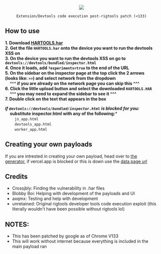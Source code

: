 <p align=center><img src="https://raw.githubusercontent.com/crossjbly/HarTools-rigtools128plus/refs/heads/main/hartools.gif"/>
<p align=center><code>Extension/Devtools code execution post-rigtools patch (<133)</code></p> 

## How to use
**1. Download [HARTOOLS.har](https://github.com/crossjbly/HarTools-rigtools128plus/releases/download/latest/HARTOOLS.har)**\
**2. Get the file `HARTOOLS.har` onto the device you want to run the devtools XSS on**\
**3. On the device you want to run the devtools XSS on go to `devtools://devtools/bundled/inspector.html`**\
**4. Once it loads, add `?experiments=true` to the end of the URL**\
**5. On the sidebar on the inspector page at the top click the 2 arrows (looks like: `>>`) and select network from the dropdown**\
&nbsp;&nbsp;&nbsp;&nbsp;**^^^ if you are already on the network page you can skip this ^^^**\
**6. Click the little upload button and select the downloaded `HARTOOLS.HAR`**\
&nbsp;&nbsp;&nbsp;&nbsp;**^^^ you may need to expand the sidebar to see it ^^^**\
**7. Double click on the text that appears in the box**

***if `devtools://devtools/bundled/inspector.html` is blocked for you:***\
&nbsp;&nbsp;&nbsp;&nbsp;**substitute inspector.html with any of the following:***\
&nbsp;&nbsp;&nbsp;&nbsp;&nbsp;&nbsp;&nbsp;&nbsp;`js_app.html`\
&nbsp;&nbsp;&nbsp;&nbsp;&nbsp;&nbsp;&nbsp;&nbsp;`devtools_app.html`\
&nbsp;&nbsp;&nbsp;&nbsp;&nbsp;&nbsp;&nbsp;&nbsp;`worker_app.html`

## Creating your own payloads
If you are intrested in creating your own payload, head over to [the generator](https://skiovox125.vercel.app/hartools/generator.html), if vercel.app is blocked or this is down use the [data page url](https://raw.githubusercontent.com/crossjbly/HarTools-rigtools128plus/refs/heads/main/generator-datapage.txt)

## Credits
 - Crossjbly: Finding the vulnerability in .har files
 - Blobby Boi: Helping with development of the payloads and UI
 - axqmx: Testing and help with development
 - unretained: Original rigtools developer tools code execution exploit (this literally wouldn't have been possible without rigtools lol)

## NOTES:
 - This has been patched by google as of Chrome V133
 - This will work without internet because everything is included in the main payload ran
